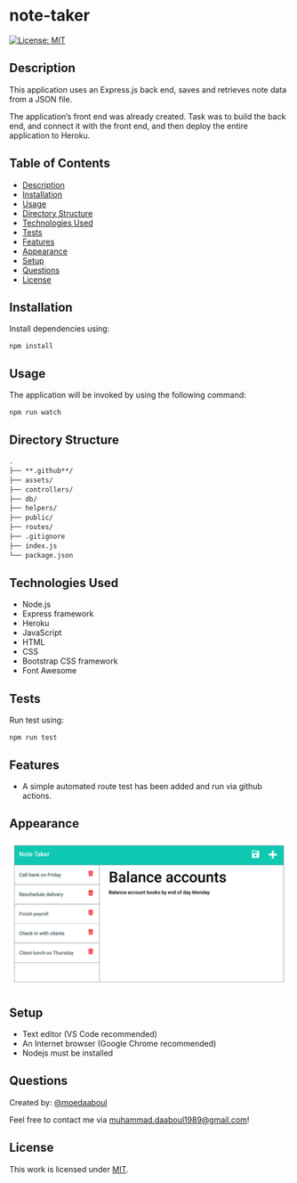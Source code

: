 # note-taker

[![License: MIT](https://img.shields.io/badge/License-MIT-yellow.svg)](https://opensource.org/licenses/MIT)

## Description

This application uses an Express.js back end, saves and retrieves note data from a JSON file.

The application’s front end was already created. Task was to build the back end, and connect it with the front end, and then deploy the entire application to Heroku.

## Table of Contents

- [Description](#description)
- [Installation](#installation)
- [Usage](#usage)
- [Directory Structure](#directory-structure)
- [Technologies Used](#technologies-used)
- [Tests](#tests)
- [Features](#features)
- [Appearance](#appearance)
- [Setup](#setup)
- [Questions](#questions)
- [License](#license)

## Installation

​Install dependencies using:

    npm install

## Usage

The application will be invoked by using the following command:

    npm run watch

## Directory Structure

```md
.
├── **.github**/
├── assets/
├── controllers/
├── db/
├── helpers/
├── public/
├── routes/
├── .gitignore
├── index.js
└── package.json
```

## Technologies Used

- Node.js
- Express framework
- Heroku
- JavaScript
- HTML
- CSS
- Bootstrap CSS framework
- Font Awesome

## Tests

Run test using:

    npm run test

## Features

- A simple automated route test has been added and run via github actions.

## Appearance

![My Node.js note taker app](./assets/appearance.png)

## Setup

- Text editor (VS Code recommended)
- An Internet browser (Google Chrome recommended)
- Nodejs must be installed

## Questions

Created by: [@moedaaboul](https://github.com/moedaaboul)

Feel free to contact me via [muhammad.daaboul1989@gmail.com](muhammad.daaboul1989@gmail.com)!

## License

This work is licensed under
[MIT](#).
